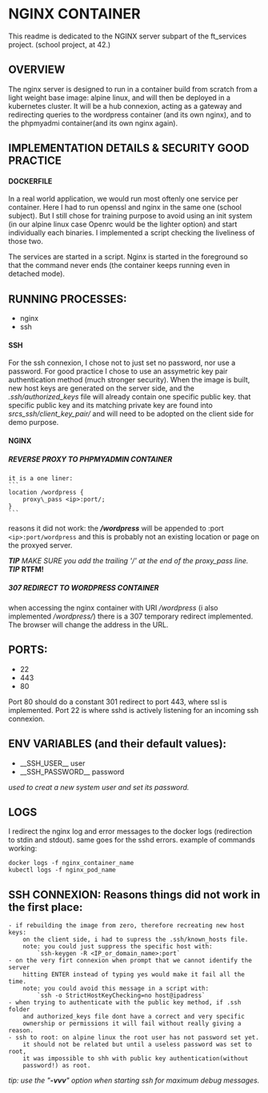 # NGINX CONTAINER

This readme is dedicated to the NGINX server subpart of the ft\_services
project. (school project, at 42.)

## OVERVIEW

The nginx server is designed to run in a container build from scratch from a
light weight base image: alpine linux, and will then be deployed in a
kubernetes cluster. It will be a hub connexion, acting as a gateway and
redirecting queries to the wordpress container (and its own nginx), and to the
phpmyadmi container(and its own nginx again).

## IMPLEMENTATION DETAILS & SECURITY GOOD PRACTICE

#### DOCKERFILE

In a real world application, we would run most oftenly one service per
container.
Here I had to run openssl and nginx in the same one (school subject).
But I still chose for training purpose to avoid using an init system (in our
alpine linux case Openrc would be the lighter option) and start individually
each binaries.
I implemented a script checking the liveliness of those two.

The services are started in a script.
Nginx is started in the foreground so that the command never ends (the
container keeps running even in detached mode).

## RUNNING PROCESSES:
- nginx
- ssh

#### SSH

For the ssh connexion, I chose not to just set no password, nor use a password.
For good practice I chose to use an assymetric key pair authentication method
(much stronger security).
When the image is built, new host keys are generated on the server side, and 
the _.ssh/authorized_keys_ file will already contain one specific public key.
that specific public key and its matching private key are found into
_srcs\_ssh/client\_key\_pair/_ and will need to be adopted on the client side for
demo purpose.

#### NGINX

##### REVERSE PROXY TO PHPMYADMIN CONTAINER

	it is a one liner:
	```
	location /wordpress { 
		proxy\_pass <ip>:port/;
	}
	```
reasons it did not work: the _**/wordpress**_ will be appended to <ip>:port
`<ip>:port/wordpress` and this is probably not an existing location or page
on the proxyed server.

**_TIP_** _MAKE SURE you add the trailing '/' at the end of the proxy\_pass line._
**_TIP_** **RTFM!**

##### 307 REDIRECT TO WORDPRESS CONTAINER

when accessing the nginx container with URI _/wordpress_ (i also implemented 
_/wordpress/_) there is a 307 temporary redirect implemented. The browser will
change the address in the URL.

## PORTS:

- 22
- 443
- 80

Port 80 should do a constant 301 redirect to port 443, where ssl is
implemented.
Port 22 is where sshd is actively listening for an incoming ssh connexion.

## ENV VARIABLES (and their default values):
- \_\_SSH_USER\_\_ user
- \_\_SSH_PASSWORD\_\_ password

_used to creat a new system user and set its password._

## LOGS

I redirect the nginx log and error messages to the docker logs (redirection to
stdin and stdout).
same goes for the sshd errors.
example of commands working:

```
docker logs -f nginx_container_name
kubectl logs -f nginx_pod_name
```

## SSH CONNEXION: Reasons things did not work in the first place:

	- if rebuilding the image from zero, therefore recreating new host keys:
		on the client side, i had to supress the .ssh/known_hosts file.
		note: you could just suppress the specific host with:
			`ssh-keygen -R <IP_or_domain_name>:port`
	- on the very firt connexion when prompt that we cannot identify the server
		hitting ENTER instead of typing yes would make it fail all the time.
		note: you could avoid this message in a script with:
			`ssh -o StrictHostKeyChecking=no host@ipadress`
	- when trying to authenticate with the public key method, if .ssh folder
		and authorized_keys file dont have a correct and very specific
		ownership or permissions it will fail without really giving a reason.
	- ssh to root: on alpine linux the root user has not password set yet.
		it should not be related but until a useless password was set to root,
		it was impossible to shh with public key authentication(without
		password!) as root.

_tip: use the "**-vvv**" option when starting ssh for maximum debug messages._
